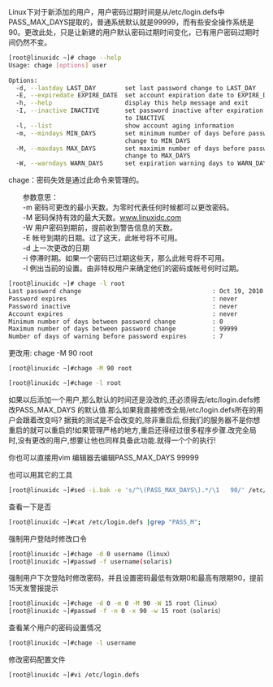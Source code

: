 Linux下对于新添加的用户，用户密码过期时间是从/etc/login.defs中PASS_MAX_DAYS提取的，普通系统默认就是99999，而有些安全操作系统是90。更改此处，只是让新建的用户默认密码过期时间变化，已有用户密码过期时间仍然不变。  
```bash
[root@linuxidc ~]# chage --help
Usage: chage [options] user
  
Options:
  -d, --lastday LAST_DAY        set last password change to LAST_DAY  
  -E, --expiredate EXPIRE_DATE  set account expiration date to EXPIRE_DATE  
  -h, --help                    display this help message and exit  
  -I, --inactive INACTIVE       set password inactive after expiration  
                                to INACTIVE  
  -l, --list                    show account aging information  
  -m, --mindays MIN_DAYS        set minimum number of days before password  
                                change to MIN_DAYS  
  -M, --maxdays MAX_DAYS        set maximim number of days before password  
                                change to MAX_DAYS  
  -W, --warndays WARN_DAYS      set expiration warning days to WARN_DAYS   
```
chage：密码失效是通过此命令来管理的。  
  
　　参数意思：  
　　-m 密码可更改的最小天数。为零时代表任何时候都可以更改密码。  
　　-M 密码保持有效的最大天数。www.linuxidc.com  
　　-W 用户密码到期前，提前收到警告信息的天数。  
　　-E 帐号到期的日期。过了这天，此帐号将不可用。  
　　-d 上一次更改的日期  
　　-i 停滞时期。如果一个密码已过期这些天，那么此帐号将不可用。  
　　-l 例出当前的设置。由非特权用户来确定他们的密码或帐号何时过期。  
```bash
[root@linuxidc ~]# chage -l root
Last password change                                    : Oct 19, 2010  
Password expires                                        : never  
Password inactive                                       : never  
Account expires                                         : never  
Minimum number of days between password change          : 0  
Maximum number of days between password change          : 99999  
Number of days of warning before password expires       : 7  
```
更改用: chage -M 90 root  
```bash  
[root@linuxidc ~]#chage -M 90 root

[root@linuxidc ~]#chage -l root
```
如果以后添加一个用户,那么默认的时间还是没改的,还必须得去/etc/login.defs修改PASS_MAX_DAYS 的默认值.那么如果我直接修改全局/etc/login.defs所在的用户会跟着改变吗? 据我的测试是不会改变的,除非重启后,但我们的服务器不是你想重启的就可以重启的!如果管理严格的地方,重启还得经过很多程序步骤.改完全局时,没有更改的用户,想要让他也同样具备此功能.就得一个个的执行!  
  
你也可以直接用vim 编辑器去编辑PASS_MAX_DAYS 99999  
  
也可以用其它的工具  
```bash
[root@linuxidc ~]#sed -i.bak -e 's/^\(PASS_MAX_DAYS\).*/\1   90/' /etc/login.defs
```
查看一下是否  
```bash
[root@linuxidc ~]#cat /etc/login.defs |grep "PASS_M";  
```
强制用户登陆时修改口令  
```bash
[root@linuxidc ~]#chage -d 0 username（linux）  
[root@linuxidc ~]#passwd -f username(solaris)
```
强制用户下次登陆时修改密码，并且设置密码最低有效期0和最高有限期90，提前15天发警报提示  
```bash
[root@linuxidc ~]#chage -d 0 -m 0 -M 90 -W 15 root（linux）
[root@linuxidc ~]#passwd -f -n 0 -x 90 -w 15 root（solaris）
```
查看某个用户的密码设置情况  
```bash
[root@linuxidc ~]#chage -l username
```
修改密码配置文件  
```bash
[root@linuxidc ~]#vi /etc/login.defs
```
